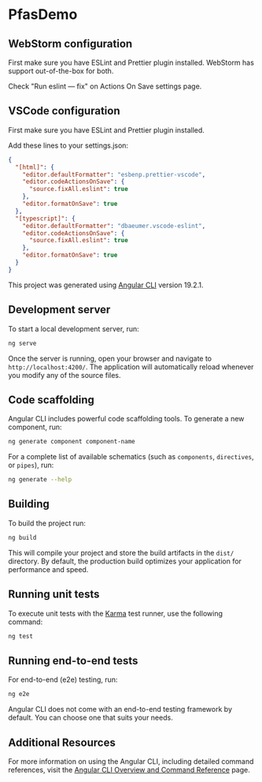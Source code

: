 # PfasDemo

## WebStorm configuration

First make sure you have ESLint and Prettier plugin installed. WebStorm has support out-of-the-box for both.

Check "Run eslint — fix" on Actions On Save settings page.

## VSCode configuration

First make sure you have ESLint and Prettier plugin installed.

Add these lines to your settings.json:

```json
{
  "[html]": {
    "editor.defaultFormatter": "esbenp.prettier-vscode",
    "editor.codeActionsOnSave": {
      "source.fixAll.eslint": true
    },
    "editor.formatOnSave": true
  },
  "[typescript]": {
    "editor.defaultFormatter": "dbaeumer.vscode-eslint",
    "editor.codeActionsOnSave": {
      "source.fixAll.eslint": true
    },
    "editor.formatOnSave": true
  }
}
```

This project was generated using [Angular CLI](https://github.com/angular/angular-cli) version 19.2.1.

## Development server

To start a local development server, run:

```bash
ng serve
```

Once the server is running, open your browser and navigate to `http://localhost:4200/`. The application will automatically reload whenever you modify any of the source files.

## Code scaffolding

Angular CLI includes powerful code scaffolding tools. To generate a new component, run:

```bash
ng generate component component-name
```

For a complete list of available schematics (such as `components`, `directives`, or `pipes`), run:

```bash
ng generate --help
```

## Building

To build the project run:

```bash
ng build
```

This will compile your project and store the build artifacts in the `dist/` directory. By default, the production build optimizes your application for performance and speed.

## Running unit tests

To execute unit tests with the [Karma](https://karma-runner.github.io) test runner, use the following command:

```bash
ng test
```

## Running end-to-end tests

For end-to-end (e2e) testing, run:

```bash
ng e2e
```

Angular CLI does not come with an end-to-end testing framework by default. You can choose one that suits your needs.

## Additional Resources

For more information on using the Angular CLI, including detailed command references, visit the [Angular CLI Overview and Command Reference](https://angular.dev/tools/cli) page.
